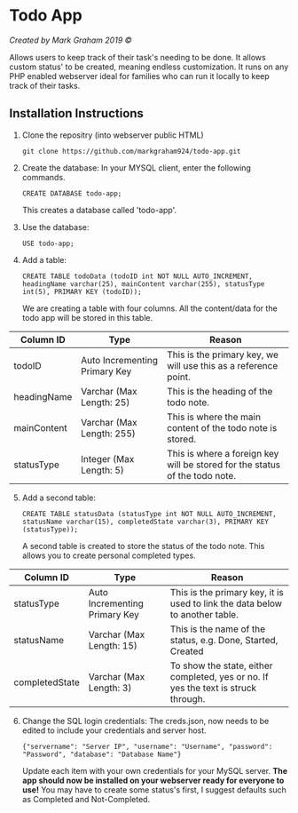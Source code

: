 # Todo App
*Created by Mark Graham 2019 &copy;*

Allows users to keep track of their task's needing to be done. It allows custom status' to be created, meaning endless customization.
It runs on any PHP enabled webserver ideal for families who can run it locally to keep track of their tasks.
## Installation Instructions
1. Clone the repositry (into webserver public HTML)

	 `git clone https://github.com/markgraham924/todo-app.git`
     
2. Create the database:
	In your MYSQL client, enter the following commands.
	
	 `CREATE DATABASE todo-app;`
	 
	 This creates a database called 'todo-app'.
3. Use the database:

	 `USE todo-app;`
	 
4. Add a table:

	`CREATE TABLE todoData (todoID int NOT NULL AUTO_INCREMENT, headingName varchar(25), mainContent varchar(255), statusType int(5), PRIMARY KEY (todoID));`
	
	We are creating a table with four columns. All the content/data for the todo app will be stored in this table.
	
|Column ID|Type|Reason|
|--|--|--|
|todoID|Auto Incrementing Primary Key|This is the primary key, we will use this as a reference point.  |
|headingName|Varchar (Max Length: 25)|This is the heading of the todo note.|
|mainContent|Varchar (Max Length: 255)|This is where the main content of the todo note is stored.|
|statusType|Integer (Max Length: 5)|This is where a foreign key will be stored for the status of the todo note.|
5. Add a second table:

	`CREATE TABLE statusData (statusType int NOT NULL AUTO_INCREMENT, statusName varchar(15), completedState varchar(3), PRIMARY KEY (statusType));`
	
	A second table is created to store the status of the todo note. This allows you to create personal completed types.
	
|Column ID|Type|Reason|
|--|--|--|
|statusType|Auto Incrementing Primary Key|This is the primary key, it is used to link the data below to another table.|
|statusName|Varchar (Max Length: 15)|This is the name of the status, e.g. Done, Started, Created|
|completedState|Varchar (Max Length: 3)|To show the state, either completed, yes or no. If yes the text is struck through.|
6. Change the SQL login credentials:
	The creds.json, now needs to be edited to include your credentials and server host.
	
	`{"servername": "Server IP", "username": "Username", "password": "Password", "database": "Database Name"}`
	
	Update each item with your own credentials for your MySQL server.
**The app should now be installed on your webserver ready for everyone to use!**
You may have to create some status's first, I suggest defaults such as Completed and Not-Completed.


	 
